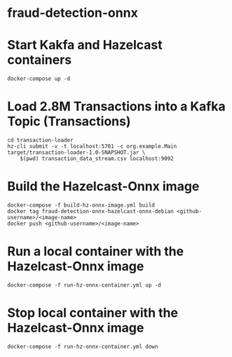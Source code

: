 # fraud-detection-onnx


# Start Kakfa and Hazelcast containers
```
docker-compose up -d
```

# Load 2.8M Transactions into a Kafka Topic (Transactions)
```
cd transaction-loader 
hz-cli submit -v -t localhost:5701 -c org.example.Main target/transaction-loader-1.0-SNAPSHOT.jar \
    $(pwd) transaction_data_stream.csv localhost:9092
```



# Build the Hazelcast-Onnx image
```
docker-compose -f build-hz-onnx-image.yml build
docker tag fraud-detection-onnx-hazelcast-onnx-debian <github-username>/<image-name>
docker push <github-username>/<image-name> 
```

# Run a local container with the Hazelcast-Onnx image
```
docker-compose -f run-hz-onnx-container.yml up -d
```

# Stop local container with the Hazelcast-Onnx image
```
docker-compose -f run-hz-onnx-container.yml down
```
